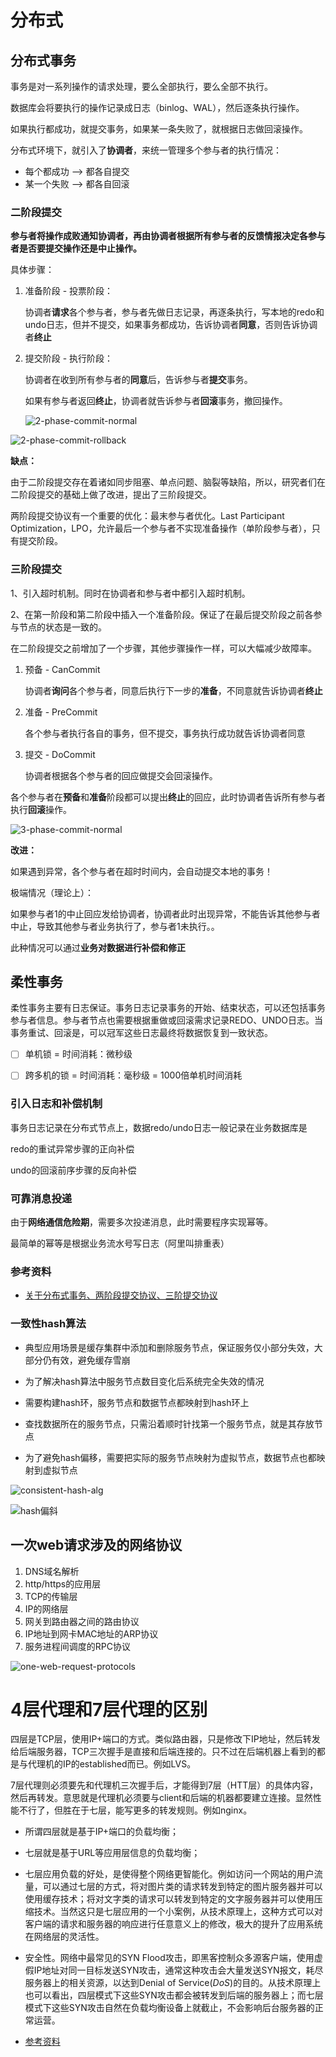 # 分布式



## 分布式事务

事务是对一系列操作的请求处理，要么全部执行，要么全部不执行。

数据库会将要执行的操作记录成日志（binlog、WAL），然后逐条执行操作。

如果执行都成功，就提交事务，如果某一条失败了，就根据日志做回滚操作。

分布式环境下，就引入了**协调者**，来统一管理多个参与者的执行情况：

- 每个都成功 --> 都各自提交
- 某一个失败 --> 都各自回滚



### 二阶段提交

**参与者将操作成败通知协调者，再由协调者根据所有参与者的反馈情报决定各参与者是否要提交操作还是中止操作。**

具体步骤：

1. 准备阶段 - 投票阶段：

   协调者**请求**各个参与者，参与者先做日志记录，再逐条执行，写本地的redo和undo日志，但并不提交，如果事务都成功，告诉协调者**同意**，否则告诉协调者**终止**

2. 提交阶段 - 执行阶段：

   协调者在收到所有参与者的**同意**后，告诉参与者**提交**事务。

   如果有参与者返回**终止**，协调者就告诉参与者**回滚**事务，撤回操作。

   ![2-phase-commit-normal](../devops/pictures/2-phase-commit-normal.png)

![2-phase-commit-rollback](../devops/pictures/2-phase-commit-rollback.png)

**缺点：**

由于二阶段提交存在着诸如同步阻塞、单点问题、脑裂等缺陷，所以，研究者们在二阶段提交的基础上做了改进，提出了三阶段提交。

两阶段提交协议有一个重要的优化：最末参与者优化。Last Participant Optimization，LPO，允许最后一个参与者不实现准备操作（单阶段参与者），只有提交阶段。



### 三阶段提交

1、引入超时机制。同时在协调者和参与者中都引入超时机制。

2、在第一阶段和第二阶段中插入一个准备阶段。保证了在最后提交阶段之前各参与节点的状态是一致的。



在二阶段提交之前增加了一个步骤，其他步骤操作一样，可以大幅减少故障率。

1. 预备 - CanCommit

   协调者**询问**各个参与者，同意后执行下一步的**准备**，不同意就告诉协调者**终止**

2. 准备 - PreCommit

   各个参与者执行各自的事务，但不提交，事务执行成功就告诉协调者同意

3. 提交 - DoCommit

   协调者根据各个参与者的回应做提交会回滚操作。

各个参与者在**预备**和**准备**阶段都可以提出**终止**的回应，此时协调者告诉所有参与者执行**回滚**操作。

![3-phase-commit-normal](../devops/pictures/3-phase-commit-normal.png)

**改进：**

如果遇到异常，各个参与者在超时时间内，会自动提交本地的事务！

极端情况（理论上）：

如果参与者1的中止回应发给协调者，协调者此时出现异常，不能告诉其他参与者中止，导致其他参与者业务执行了，参与者1未执行。。

此种情况可以通过**业务对数据进行补偿和修正**



## 柔性事务

柔性事务主要有日志保证。事务日志记录事务的开始、结束状态，可以还包括事务参与者信息。参与者节点也需要根据重做或回滚需求记录REDO、UNDO日志。当事务重试、回滚是，可以冠军这些日志最终将数据恢复到一致状态。



- [ ] 单机锁 = 时间消耗：微秒级

- [ ] 跨多机的锁 = 时间消耗：毫秒级 = 1000倍单机时间消耗

  

### 引入日志和补偿机制

事务日志记录在分布式节点上，数据redo/undo日志一般记录在业务数据库是

redo的重试异常步骤的正向补偿

undo的回滚前序步骤的反向补偿



### 可靠消息投递

由于**网络通信危险期**，需要多次投递消息，此时需要程序实现幂等。

最简单的幂等是根据业务流水号写日志（阿里叫排重表）



### 参考资料

- [关于分布式事务、两阶段提交协议、三阶提交协议](https://mp.weixin.qq.com/s/-92_4hQRXjj7x02Sc2IYqg)



### 一致性hash算法

- 典型应用场景是缓存集群中添加和删除服务节点，保证服务仅小部分失效，大部分仍有效，避免缓存雪崩

- 为了解决hash算法中服务节点数目变化后系统完全失效的情况

- 需要构建hash环，服务节点和数据节点都映射到hash环上

- 查找数据所在的服务节点，只需沿着顺时针找第一个服务节点，就是其存放节点

- 为了避免hash偏移，需要把实际的服务节点映射为虚拟节点，数据节点也都映射到虚拟节点

  

![consistent-hash-alg](../devops/pictures/consistent-hash-alg.png)





![hash偏斜](../devops/pictures/hash偏斜.png)



## 一次web请求涉及的网络协议

1. DNS域名解析
2. http/https的应用层
3. TCP的传输层
4. IP的网络层
5. 网关到路由器之间的路由协议
6. IP地址到网卡MAC地址的ARP协议
7. 服务进程间调度的RPC协议

![one-web-request-protocols](../devops/pictures/one-web-request-protocols.png)



# 4层代理和7层代理的区别

四层是TCP层，使用IP+端口的方式。类似路由器，只是修改下IP地址，然后转发给后端服务器，TCP三次握手是直接和后端连接的。只不过在后端机器上看到的都是与代理机的IP的established而已。例如LVS。

7层代理则必须要先和代理机三次握手后，才能得到7层（HTT层）的具体内容，然后再转发。意思就是代理机必须要与client和后端的机器都要建立连接。显然性能不行了，但胜在于七层，能写更多的转发规则。例如nginx。

- 所谓四层就是基于IP+端口的负载均衡；
- 七层就是基于URL等应用层信息的负载均衡；
- 七层应用负载的好处，是使得整个网络更智能化。例如访问一个网站的用户流量，可以通过七层的方式，将对图片类的请求转发到特定的图片服务器并可以使用缓存技术；将对文字类的请求可以转发到特定的文字服务器并可以使用压缩技术。当然这只是七层应用的一个小案例，从技术原理上，这种方式可以对客户端的请求和服务器的响应进行任意意义上的修改，极大的提升了应用系统在网络层的灵活性。
- 安全性。网络中最常见的SYN Flood攻击，即黑客控制众多源客户端，使用虚假IP地址对同一目标发送SYN攻击，通常这种攻击会大量发送SYN报文，耗尽服务器上的相关资源，以达到Denial of Service(*DoS*)的目的。从技术原理上也可以看出，四层模式下这些SYN攻击都会被转发到后端的服务器上；而七层模式下这些SYN攻击自然在负载均衡设备上就截止，不会影响后台服务器的正常运营。

- [参考资料](https://www.jianshu.com/p/7385b2a4141f)

